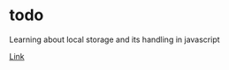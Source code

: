 # todo

Learning about local storage and its handling in javascript

[Link](https://parrotbloom.github.io/todo/)
